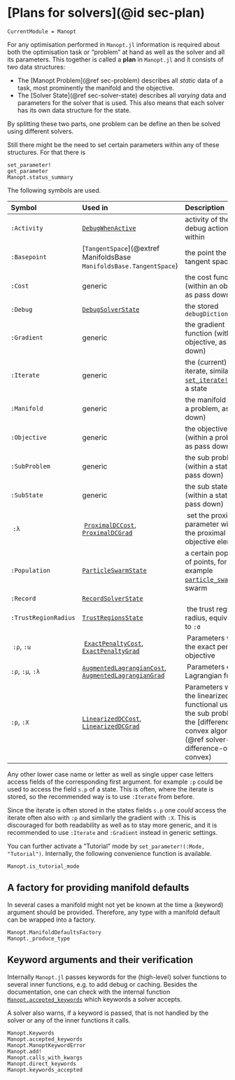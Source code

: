 # [Plans for solvers](@id sec-plan)

```@meta
CurrentModule = Manopt
```

For any optimisation performed in `Manopt.jl`
information is required about both the optimisation task or “problem” at hand as well as the solver and all its parameters.
This together is called a __plan__ in `Manopt.jl` and it consists of two data structures:

* The [Manopt Problem](@ref sec-problem) describes all _static_ data of a task, most prominently the manifold and the objective.
* The [Solver State](@ref sec-solver-state) describes all _varying_ data and parameters for the solver that is used. This also means that each solver has its own data structure for the state.

By splitting these two parts, one problem can be define an then be solved  using different solvers.

Still there might be the need to set certain parameters within any of these structures. For that there is

```@docs
set_parameter!
get_parameter
Manopt.status_summary
```

The following symbols are used.

| Symbol       | Used in  | Description                                                |
| :----------- | :------ | :--------------------------------------------------------- |
| `:Activity` | [`DebugWhenActive`](@ref) | activity of the debug action stored within |
| `:Basepoint` | [`TangentSpace`](@extref ManifoldsBase `ManifoldsBase.TangentSpace`) | the point the tangent space is at |
| `:Cost` | generic |the cost function (within an objective, as pass down) |
| `:Debug` | [`DebugSolverState`](@ref) | the stored `debugDictionary` |
| `:Gradient` | generic | the gradient function (within an objective, as pass down) |
| `:Iterate` | generic | the (current) iterate, similar to [`set_iterate!`](@ref), within a state |
| `:Manifold` | generic |the manifold (within a problem, as pass down) |
| `:Objective` | generic | the objective (within a problem, as pass down) |
| `:SubProblem` | generic | the sub problem (within a state, as pass down) |
| `:SubState` | generic | the sub state (within a state, as pass down) |
| `:λ` | [`ProximalDCCost`](@ref), [`ProximalDCGrad`](@ref) | set the proximal parameter within the proximal sub objective elements |
| `:Population` | [`ParticleSwarmState`](@ref) | a certain population of points, for example [`particle_swarm`](@ref)s swarm |
| `:Record` | [`RecordSolverState`](@ref) |
| `:TrustRegionRadius` | [`TrustRegionsState`](@ref) | the trust region radius, equivalent to `:σ` |
| `:ρ`, `:u` | [`ExactPenaltyCost`](@ref), [`ExactPenaltyGrad`](@ref) | Parameters within the exact penalty objective |
| `:ρ`, `:μ`, `:λ` | [`AugmentedLagrangianCost`](@ref), [`AugmentedLagrangianGrad`](@ref) | Parameters of the Lagrangian function |
| `:p`, `:X` | [`LinearizedDCCost`](@ref), [`LinearizedDCGrad`](@ref) | Parameters withing the linearized functional used for the sub problem of the [difference of convex algorithm](@ref solver-difference-of-convex) |

Any other lower case name or letter as well as single upper case letters access fields of the corresponding first argument.
for example `:p` could be used to access the field `s.p` of a state.
This is often, where the iterate is stored, so the recommended way is to use `:Iterate` from before.

Since the iterate is often stored in the states fields `s.p` one _could_ access the iterate
often also with `:p` and similarly the gradient with `:X`.
This is discouraged for both readability as well as to stay more generic, and it is recommended
to use `:Iterate` and `:Gradient` instead in generic settings.

You can further activate a “Tutorial” mode by `set_parameter!(:Mode, "Tutorial")`. Internally, the following convenience function is available.

```@docs
Manopt.is_tutorial_mode
```

## A factory for providing manifold defaults

In several cases a manifold might not yet be known at the time a (keyword) argument should be provided. Therefore, any type with a manifold default can be wrapped into a factory.

```@docs
Manopt.ManifoldDefaultsFactory
Manopt._produce_type
```

## Keyword arguments and their verification

Internally `Manopt.jl` passes keywords for the (high-level) solver
functions to several inner functions, e.g. to add debug or caching.
Besides the documentation, one can check with the internal function [`Manopt.accepted_keywords`](@ref) which keywords a solver accepts.

A solver also warns, if a keyword is passed, that is not handled by the
solver or any of the inner functions it calls.

```@docs
Manopt.Keywords
Manopt.accepted_keywords
Manopt.ManoptKeywordError
Manopt.add!
Manopt.calls_with_kwargs
Manopt.direct_keywords
Manopt.keywords_accepted
```